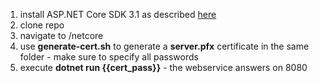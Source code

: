 1. install ASP.NET Core SDK 3.1 as described [here](https://docs.microsoft.com/en-us/dotnet/core/install/linux-debian#install-the-sdk)
1. clone repo
1. navigate to /netcore
1. use **generate-cert.sh** to generate a **server.pfx** certificate in the same folder - make sure to specify all passwords
1. execute **dotnet run {{cert_pass}}** - the webservice answers on 8080

